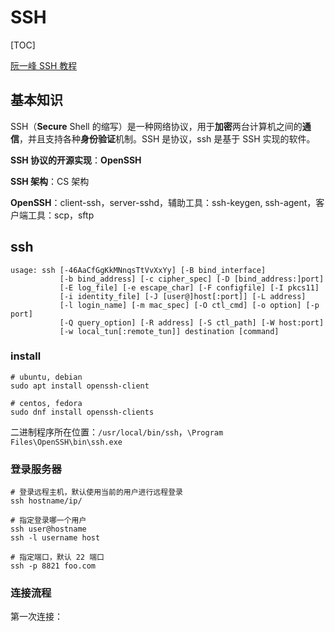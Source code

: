 # SSH

[TOC]

[阮一峰 SSH 教程](https://wangdoc.com/ssh/)

## 基本知识

SSH（**Secure** Shell 的缩写）是一种网络协议，用于**加密**两台计算机之间的**通信**，并且支持各种**身份验证**机制。SSH 是协议，ssh 是基于 SSH 实现的软件。

**SSH 协议的开源实现**：**OpenSSH**

**SSH 架构**：CS 架构

**OpenSSH**：client-ssh，server-sshd，辅助工具：ssh-keygen, ssh-agent，客户端工具：scp，sftp

## ssh

```shell
usage: ssh [-46AaCfGgKkMNnqsTtVvXxYy] [-B bind_interface]
           [-b bind_address] [-c cipher_spec] [-D [bind_address:]port]
           [-E log_file] [-e escape_char] [-F configfile] [-I pkcs11]
           [-i identity_file] [-J [user@]host[:port]] [-L address]
           [-l login_name] [-m mac_spec] [-O ctl_cmd] [-o option] [-p port]
           [-Q query_option] [-R address] [-S ctl_path] [-W host:port]
           [-w local_tun[:remote_tun]] destination [command]
```

### install

```shell
# ubuntu, debian
sudo apt install openssh-client

# centos, fedora
sudo dnf install openssh-clients
```

二进制程序所在位置：`/usr/local/bin/ssh`，`\Program Files\OpenSSH\bin\ssh.exe`

### 登录服务器

```shell
# 登录远程主机，默认使用当前的用户进行远程登录
ssh hostname/ip/ 

# 指定登录哪一个用户
ssh user@hostname
ssh -l username host

# 指定端口，默认 22 端口
ssh -p 8821 foo.com
```

### 连接流程

第一次连接：